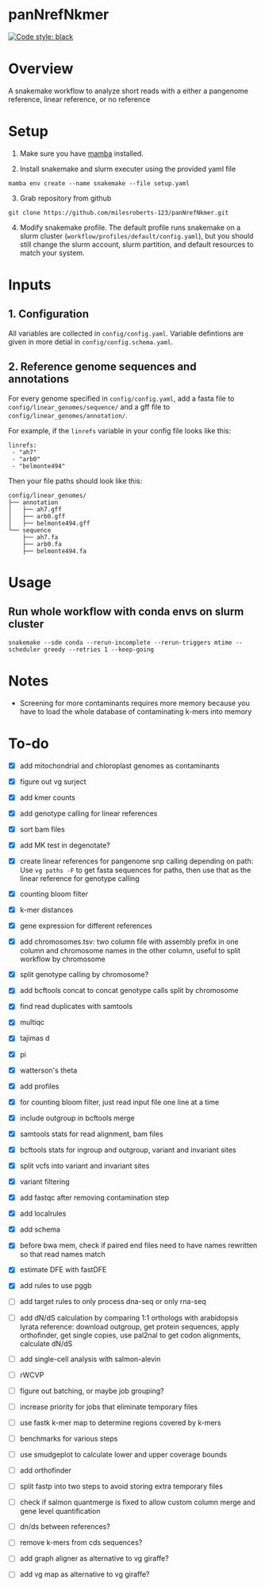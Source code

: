 # panNrefNkmer

[![Code style: black](https://img.shields.io/badge/code%20style-black-000000.svg)](https://github.com/psf/black)

# Overview

A snakemake workflow to analyze short reads with a either a pangenome reference, linear reference, or no reference

# Setup

1. Make sure you have [mamba](https://mamba.readthedocs.io/en/latest/installation/mamba-installation.html) installed. 

2. Install snakemake and slurm executer using the provided yaml file

```
mamba env create --name snakemake --file setup.yaml
```

3. Grab repository from github

```
git clone https://github.com/milesroberts-123/panNrefNkmer.git
```

4. Modify snakemake profile. The default profile runs snakemake on a slurm cluster (`workflow/profiles/default/config.yaml`), but you should still change the slurm account, slurm partition, and default resources to match your system.

# Inputs

## 1. Configuration

All variables are collected in `config/config.yaml`. Variable defintions are given in more detial in `config/config.schema.yaml`.

## 2. Reference genome sequences and annotations

For every genome specified in `config/config.yaml`, add a fasta file to `config/linear_genomes/sequence/` and a gff file to `config/linear_genomes/annotation/`.

For example, if the `linrefs` variable in your config file looks like this:

```
linrefs:
 - "ah7"
 - "arb0"
 - "belmonte494"
```

Then your file paths should look like this:

```
config/linear_genomes/
├── annotation
│   ├── ah7.gff
│   ├── arb0.gff
│   ├── belmonte494.gff
└── sequence
    ├── ah7.fa
    ├── arb0.fa
    ├── belmonte494.fa
```

# Usage

## Run whole workflow with conda envs on slurm cluster

`snakemake --sdm conda --rerun-incomplete --rerun-triggers mtime --scheduler greedy --retries 1 --keep-going`

# Notes

* Screening for more contaminants requires more memory because you have to load the whole database of contaminating k-mers into memory

# To-do

- [x] add mitochondrial and chloroplast genomes as contaminants

- [x] figure out vg surject

- [x] add kmer counts

- [x] add genotype calling for linear references

- [x] sort bam files

- [x] add MK test in degenotate?

- [x] create linear references for pangenome snp calling depending on path: Use `vg paths -F` to get fasta sequences for paths, then use that as the linear reference for genotype calling

- [x] counting bloom filter

- [x] k-mer distances

- [x] gene expression for different references

- [x] add chromosomes.tsv: two column file with assembly prefix in one column and chromosome names in the other column, useful to split workflow by chromosome 

- [x] split genotype calling by chromosome?

- [x] add bcftools concat to concat genotype calls split by chromosome

- [x] find read duplicates with samtools

- [x] multiqc

- [x] tajimas d

- [x] pi

- [x] watterson's theta

- [x] add profiles

- [x] for counting bloom filter, just read input file one line at a time

- [x] include outgroup in bcftools merge

- [x] samtools stats for read alignment, bam files

- [x] bcftools stats for ingroup and outgroup, variant and invariant sites

- [x] split vcfs into variant and invariant sites

- [x] variant filtering

- [x] add fastqc after removing contamination step

- [x] add localrules

- [x] add schema

- [x] before bwa mem, check if paired end files need to have names rewritten so that read names match

- [x] estimate DFE with fastDFE

- [x] add rules to use pggb

- [ ] add target rules to only process dna-seq or only rna-seq

- [ ] add dN/dS calculation by comparing 1:1 orthologs with arabidopsis lyrata reference: download outgroup, get protein sequences, apply orthofinder, get single copies, use pal2nal to get codon alignments, calculate dN/dS

- [ ] add single-cell analysis with salmon-alevin

- [ ] rWCVP

- [ ] figure out batching, or maybe job grouping?

- [ ] increase priority for jobs that eliminate temporary files

- [ ] use fastk k-mer map to determine regions covered by k-mers

- [ ] benchmarks for various steps

- [ ] use smudgeplot to calculate lower and upper coverage bounds

- [ ] add orthofinder

- [ ] split fastp into two steps to avoid storing extra temporary files

- [ ] check if salmon quantmerge is fixed to allow custom column merge and gene level quantification

- [ ] dn/ds between references?

- [ ] remove k-mers from cds sequences?

- [ ] add graph aligner as alternative to vg giraffe?

- [ ] add vg map as alternative to vg giraffe?
